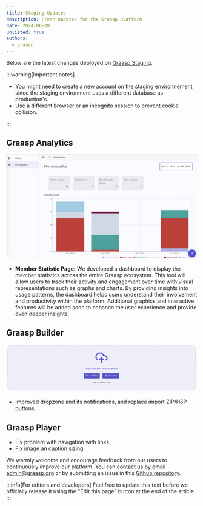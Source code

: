 ```yaml
---
title: Staging Updates
description: Fresh updates for the Graasp platform
date: 2024-06-28
unlisted: true
authors:
  - graasp
---
```


Below are the latest changes deployed on [Graasp Staging](https://builder.stage.graasp.org).

:::warning[Important notes]

- You might need to create a new account on [the staging environnement](https://auth.stage.graasp.org) since the staging environment uses a different database as production's.
- Use a different browser or an incognito session to prevent cookie collision.

:::

<!-- Everything below this will not be shown in the post overview -->
<!-- truncate -->

## Graasp Analytics

![analytics member dashboard](./analytics-member-dashboard.png)

- **Member Statistic Page:** We developed a dashboard to display the member statistics across the entire Graasp ecosystem. This tool will allow users to track their activity and engagement over time with visual representations such as graphs and charts. By providing insights into usage patterns, the dashboard helps users understand their involvement and productivity within the platform. Additional graphics and interactive features will be added soon to enhance the user experience and provide even deeper insights.

## Graasp Builder

![upload file dropzone](./upload-file-dropzone.png)

- Improved dropzone and its notifications, and replace import ZIP/H5P buttons.

## Graasp Player

- Fix problem with navigation with links.
- Fix image an caption sizing.

<!-- Generic message -->

We warmly welcome and encourage feedback from our users to continuously improve our platform. You can contact us by email [admin@graasp.org](mailto:admin@graasp.org) or by submitting an issue in this [Github repository](https://github.com/graasp/graasp-feedback).

:::info[For editors and developers]
Feel free to update this text before we officially release it using the "Edit this page" button at the end of the article
:::
